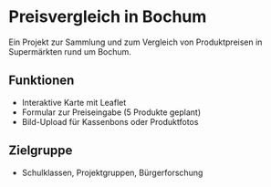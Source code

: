 # Preisvergleich in Bochum

Ein Projekt zur Sammlung und zum Vergleich von Produktpreisen in Supermärkten rund um Bochum.

## Funktionen
- Interaktive Karte mit Leaflet
- Formular zur Preiseingabe (5 Produkte geplant)
- Bild-Upload für Kassenbons oder Produktfotos

## Zielgruppe
- Schulklassen, Projektgruppen, Bürgerforschung
